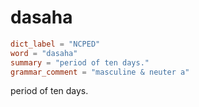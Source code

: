 # dasaha

``` toml
dict_label = "NCPED"
word = "dasaha"
summary = "period of ten days."
grammar_comment = "masculine & neuter a"
```

period of ten days.

